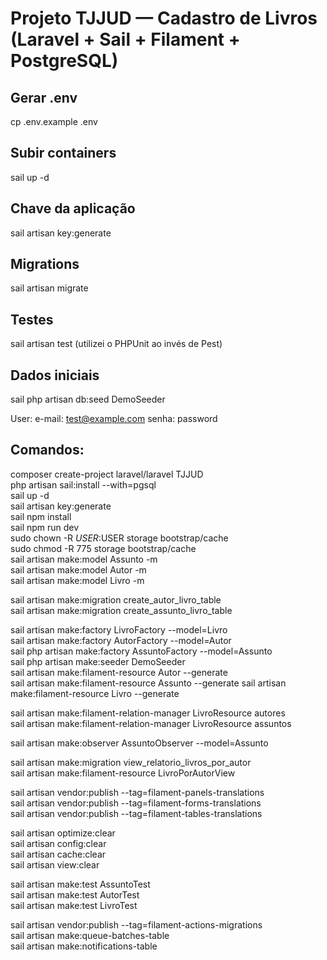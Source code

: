 # Projeto  TJJUD — Cadastro de Livros (Laravel + Sail + Filament + PostgreSQL) 

## Gerar .env 
cp .env.example .env

## Subir containers 
sail up -d

## Chave da aplicação
sail artisan key:generate

## Migrations 
sail artisan migrate 

## Testes
sail artisan test (utilizei o PHPUnit ao invés de Pest)

## Dados iniciais 
sail php artisan db:seed DemoSeeder

User: 
e-mail: test@example.com 
senha: password




## Comandos: 
composer create-project laravel/laravel TJJUD  
php artisan sail:install --with=pgsql  
sail up -d  
sail artisan key:generate   
sail npm install  
sail npm run dev  
sudo chown -R $USER:$USER storage bootstrap/cache  
sudo chmod -R 775 storage bootstrap/cache  
sail artisan make:model Assunto -m  
sail artisan make:model Autor -m  
sail artisan make:model Livro -m  
 
sail artisan make:migration create_autor_livro_table  
sail artisan make:migration create_assunto_livro_table  
 
sail artisan make:factory LivroFactory --model=Livro  
sail artisan make:factory AutorFactory --model=Autor  
sail php artisan make:factory AssuntoFactory --model=Assunto  
sail php artisan make:seeder DemoSeeder  
sail artisan make:filament-resource Autor --generate  
sail artisan make:filament-resource Assunto --generate 
sail artisan make:filament-resource Livro --generate 
 
sail artisan make:filament-relation-manager LivroResource autores  
sail artisan make:filament-relation-manager LivroResource assuntos  
 
sail artisan make:observer AssuntoObserver --model=Assunto  
 
sail artisan make:migration view_relatorio_livros_por_autor  
sail artisan make:filament-resource LivroPorAutorView  
 
sail artisan vendor:publish --tag=filament-panels-translations  
sail artisan vendor:publish --tag=filament-forms-translations  
sail artisan vendor:publish --tag=filament-tables-translations  
 
sail artisan optimize:clear  
sail artisan config:clear  
sail artisan cache:clear  
sail artisan view:clear  
 
sail artisan make:test AssuntoTest  
sail artisan make:test AutorTest  
sail artisan make:test LivroTest  
 
sail artisan vendor:publish --tag=filament-actions-migrations  
sail artisan make:queue-batches-table  
sail artisan make:notifications-table  
